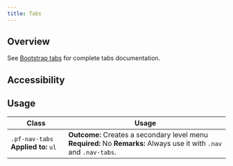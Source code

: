 ```yaml
---
title: Tabs
---
```

## Overview

See [Bootstrap tabs](http://v4-alpha.getbootstrap.com/components/navs/#tabs) for complete tabs documentation.

## Accessibility


## Usage

| Class | Usage |
| -- | -- |
| `.pf-nav-tabs` **Applied to:** `ul` |  **Outcome:** Creates a secondary level menu **Required:** No **Remarks:** Always use it with `.nav` and `.nav-tabs`. |
